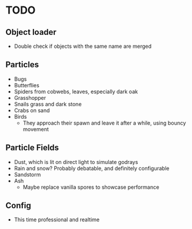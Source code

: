 # TODO

## Object loader

* Double check if objects with the same name are merged

## Particles

* Bugs
* Butterflies
* Spiders from cobwebs, leaves, especially dark oak
* Grasshopper
* Snails grass and dark stone
* Crabs on sand
* Birds
    * They approach their spawn and leave it after a while, using bouncy movement

## Particle Fields

* Dust, which is lit on direct light to simulate godrays
* Rain and snow? Probably debatable, and definitely configurable
* Sandstorm
* Ash
    * Maybe replace vanilla spores to showcase performance

## Config

* This time professional and realtime